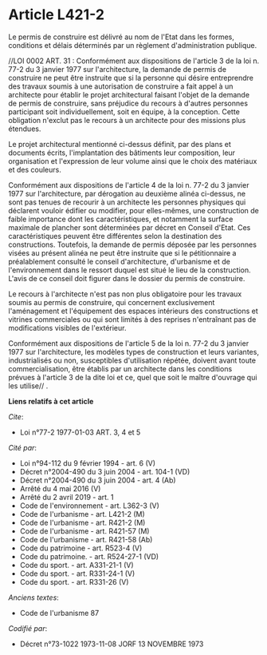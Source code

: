 # Article L421-2

Le permis de construire est délivré au nom de l'Etat dans les formes, conditions et délais déterminés par un règlement
d'administration publique.

//LOI  0002 ART. 31 : Conformément aux dispositions de l'article 3 de la loi n. 77-2 du 3 janvier 1977 sur l'architecture, la
demande de permis de construire ne peut être instruite que si la personne qui désire entreprendre des travaux soumis à une
autorisation de construire a fait appel à un architecte pour établir le projet architectural faisant l'objet de la demande de
permis de construire, sans préjudice du recours à d'autres personnes participant soit individuellement, soit en équipe, à la
conception. Cette obligation n'exclut pas le recours à un architecte pour des missions plus étendues.

Le projet architectural mentionné ci-dessus définit, par des plans et documents écrits, l'implantation des bâtiments leur
composition, leur organisation et l'expression de leur volume ainsi que le choix des matériaux et des couleurs.

Conformément aux dispositions de l'article 4 de la loi n. 77-2 du 3 janvier 1977 sur l'architecture, par dérogation au
deuxième alinéa ci-dessus, ne sont pas tenues de recourir à un architecte les personnes physiques qui déclarent vouloir
édifier ou modifier, pour elles-mêmes, une construction de faible importance dont les caractéristiques, et notamment la
surface maximale de plancher sont déterminées par décret en Conseil d'Etat. Ces caractéristiques peuvent être différentes
selon la destination des constructions. Toutefois, la demande de permis déposée par les personnes visées au présent alinéa ne
peut être instruite que si le pétitionnaire a préalablement consulté le conseil d'architecture, d'urbanisme et de
l'environnement dans le ressort duquel est situé le lieu de la construction. L'avis de ce conseil doit figurer dans le
dossier du permis de construire.

Le recours à l'architecte n'est pas non plus obligatoire pour les travaux soumis au permis de construire, qui concernent
exclusivement l'aménagement et l'équipement des espaces intérieurs des constructions et vitrines commerciales ou qui sont
limités à des reprises n'entraînant pas de modifications visibles de l'extérieur.

Conformément aux dispositions de l'article 5 de la loi n. 77-2 du 3 janvier 1977 sur l'architecture, les modèles types de
construction et leurs variantes, industrialisés ou non, susceptibles d'utilisation répétée, doivent avant toute
commercialisation, être établis par un architecte dans les conditions prévues à l'article 3 de la dite loi et ce, quel que
soit le maître d'ouvrage qui les utilise// .

**Liens relatifs à cet article**

_Cite_:

  - Loi n°77-2 1977-01-03 ART. 3, 4 et 5

_Cité par_:

  - Loi n°94-112 du 9 février 1994 - art. 6 (V)
  - Décret n°2004-490 du 3 juin 2004 - art. 104-1 (VD)
  - Décret n°2004-490 du 3 juin 2004 - art. 4 (Ab)
  - Arrêté du 4 mai 2016 (V)
  - Arrêté du 2 avril 2019 - art. 1
  - Code de l'environnement - art. L362-3 (V)
  - Code de l'urbanisme - art. L421-2 (M)
  - Code de l'urbanisme - art. R421-2 (M)
  - Code de l'urbanisme - art. R421-57 (M)
  - Code de l'urbanisme - art. R421-58 (Ab)
  - Code du patrimoine - art. R523-4 (V)
  - Code du patrimoine. - art. R524-27-1 (VD)
  - Code du sport. - art. A331-21-1 (V)
  - Code du sport. - art. R331-24-1 (V)
  - Code du sport. - art. R331-26 (V)

_Anciens textes_:

  - Code de l'urbanisme 87

_Codifié par_:

  - Décret n°73-1022 1973-11-08 JORF 13 NOVEMBRE 1973
